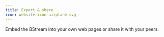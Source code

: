 ```yaml
---
title: Export & share
icon: website-icon-airplane.svg
---
```


Embed the BStream into your own web pages or share it with your peers.